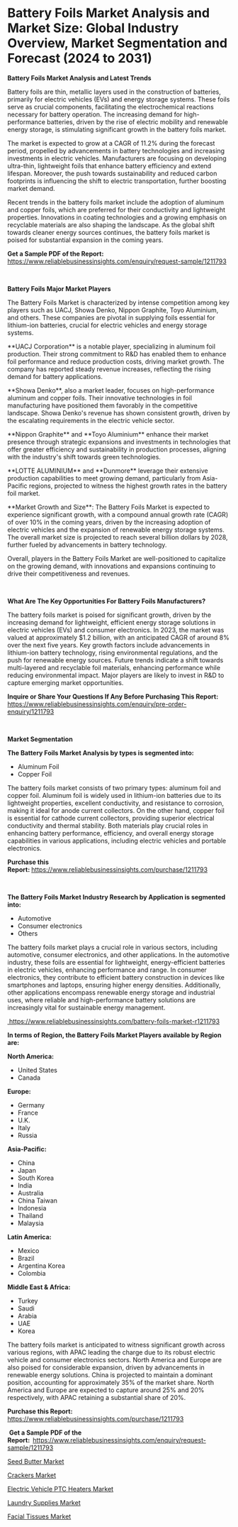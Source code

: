 <p><h1>Battery Foils Market Analysis and Market Size: Global Industry Overview, Market Segmentation and Forecast (2024 to 2031)</h1></p><p><strong>Battery Foils Market Analysis and Latest Trends</strong></p>
<p><p>Battery foils are thin, metallic layers used in the construction of batteries, primarily for electric vehicles (EVs) and energy storage systems. These foils serve as crucial components, facilitating the electrochemical reactions necessary for battery operation. The increasing demand for high-performance batteries, driven by the rise of electric mobility and renewable energy storage, is stimulating significant growth in the battery foils market.</p><p>The market is expected to grow at a CAGR of 11.2% during the forecast period, propelled by advancements in battery technologies and increasing investments in electric vehicles. Manufacturers are focusing on developing ultra-thin, lightweight foils that enhance battery efficiency and extend lifespan. Moreover, the push towards sustainability and reduced carbon footprints is influencing the shift to electric transportation, further boosting market demand.</p><p>Recent trends in the battery foils market include the adoption of aluminum and copper foils, which are preferred for their conductivity and lightweight properties. Innovations in coating technologies and a growing emphasis on recyclable materials are also shaping the landscape. As the global shift towards cleaner energy sources continues, the battery foils market is poised for substantial expansion in the coming years.</p></p>
<p><strong>Get a Sample PDF of the Report:&nbsp;</strong> <a href="https://www.reliablebusinessinsights.com/enquiry/request-sample/1211793?utm_campaign=57&utm_medium=2&utm_source=Github&utm_content=ia&utm_term=17122024&utm_id=battery-foils">https://www.reliablebusinessinsights.com/enquiry/request-sample/1211793</a></p>
<p>&nbsp;</p>
<p><strong>Battery Foils Major Market Players</strong></p>
<p><p>The Battery Foils Market is characterized by intense competition among key players such as UACJ, Showa Denko, Nippon Graphite, Toyo Aluminium, and others. These companies are pivotal in supplying foils essential for lithium-ion batteries, crucial for electric vehicles and energy storage systems.</p><p>**UACJ Corporation** is a notable player, specializing in aluminum foil production. Their strong commitment to R&D has enabled them to enhance foil performance and reduce production costs, driving market growth. The company has reported steady revenue increases, reflecting the rising demand for battery applications.</p><p>**Showa Denko**, also a market leader, focuses on high-performance aluminum and copper foils. Their innovative technologies in foil manufacturing have positioned them favorably in the competitive landscape. Showa Denko's revenue has shown consistent growth, driven by the escalating requirements in the electric vehicle sector.</p><p>**Nippon Graphite** and **Toyo Aluminium** enhance their market presence through strategic expansions and investments in technologies that offer greater efficiency and sustainability in production processes, aligning with the industry's shift towards green technologies.</p><p>**LOTTE ALUMINIUM** and **Dunmore** leverage their extensive production capabilities to meet growing demand, particularly from Asia-Pacific regions, projected to witness the highest growth rates in the battery foil market.</p><p>**Market Growth and Size**: The Battery Foils Market is expected to experience significant growth, with a compound annual growth rate (CAGR) of over 10% in the coming years, driven by the increasing adoption of electric vehicles and the expansion of renewable energy storage systems. The overall market size is projected to reach several billion dollars by 2028, further fueled by advancements in battery technology.</p><p>Overall, players in the Battery Foils Market are well-positioned to capitalize on the growing demand, with innovations and expansions continuing to drive their competitiveness and revenues.</p></p>
<p>&nbsp;</p>
<p><strong>What Are The Key Opportunities For Battery Foils Manufacturers?</strong></p>
<p><p>The battery foils market is poised for significant growth, driven by the increasing demand for lightweight, efficient energy storage solutions in electric vehicles (EVs) and consumer electronics. In 2023, the market was valued at approximately $1.2 billion, with an anticipated CAGR of around 8% over the next five years. Key growth factors include advancements in lithium-ion battery technology, rising environmental regulations, and the push for renewable energy sources. Future trends indicate a shift towards multi-layered and recyclable foil materials, enhancing performance while reducing environmental impact. Major players are likely to invest in R&D to capture emerging market opportunities.</p></p>
<p><strong>Inquire or Share Your Questions If Any Before Purchasing This Report:</strong> <a href="https://www.reliablebusinessinsights.com/enquiry/pre-order-enquiry/1211793?utm_campaign=57&utm_medium=2&utm_source=Github&utm_content=ia&utm_term=17122024&utm_id=battery-foils">https://www.reliablebusinessinsights.com/enquiry/pre-order-enquiry/1211793</a></p>
<p>&nbsp;</p>
<p><strong>Market Segmentation</strong></p>
<p><strong>The Battery Foils Market Analysis by types is segmented into:</strong></p>
<p><ul><li>Aluminum Foil</li><li>Copper Foil</li></ul></p>
<p><p>The battery foils market consists of two primary types: aluminum foil and copper foil. Aluminum foil is widely used in lithium-ion batteries due to its lightweight properties, excellent conductivity, and resistance to corrosion, making it ideal for anode current collectors. On the other hand, copper foil is essential for cathode current collectors, providing superior electrical conductivity and thermal stability. Both materials play crucial roles in enhancing battery performance, efficiency, and overall energy storage capabilities in various applications, including electric vehicles and portable electronics.</p></p>
<p><strong>Purchase this Report:&nbsp;</strong><a href="https://www.reliablebusinessinsights.com/purchase/1211793?utm_campaign=57&utm_medium=2&utm_source=Github&utm_content=ia&utm_term=17122024&utm_id=battery-foils">https://www.reliablebusinessinsights.com/purchase/1211793</a></p>
<p>&nbsp;</p>
<p><strong>The Battery Foils Market Industry Research by Application is segmented into:</strong></p>
<p><ul><li>Automotive</li><li>Consumer electronics</li><li>Others</li></ul></p>
<p><p>The battery foils market plays a crucial role in various sectors, including automotive, consumer electronics, and other applications. In the automotive industry, these foils are essential for lightweight, energy-efficient batteries in electric vehicles, enhancing performance and range. In consumer electronics, they contribute to efficient battery construction in devices like smartphones and laptops, ensuring higher energy densities. Additionally, other applications encompass renewable energy storage and industrial uses, where reliable and high-performance battery solutions are increasingly vital for sustainable energy management.</p></p>
<p><a href="https://www.reliablebusinessinsights.com/battery-foils-market-r1211793?utm_campaign=57&utm_medium=2&utm_source=Github&utm_content=ia&utm_term=17122024&utm_id=battery-foils">&nbsp;https://www.reliablebusinessinsights.com/battery-foils-market-r1211793</a></p>
<p><strong>In terms of Region, the Battery Foils Market Players available by Region are:</strong></p>
<p>
    <p> <strong> North America: </strong>
        <ul>
            <li>United States</li>
            <li>Canada</li>
        </ul>
        </p> 
    <p> <strong> Europe: </strong>
        <ul>
            <li>Germany</li>
            <li>France</li>
            <li>U.K.</li>
            <li>Italy</li>
            <li>Russia</li>
        </ul>
        </p> 
    <p> <strong> Asia-Pacific: </strong>
        <ul>
            <li>China</li>
            <li>Japan</li>
            <li>South Korea</li>
            <li>India</li>
            <li>Australia</li>
            <li>China Taiwan</li>
            <li>Indonesia</li>
            <li>Thailand</li>
            <li>Malaysia</li>
        </ul>
        </p> 
    <p> <strong> Latin America: </strong>
        <ul>
            <li>Mexico</li>
            <li>Brazil</li>
            <li>Argentina Korea</li>
            <li>Colombia</li>
        </ul>
        </p> 
    <p> <strong> Middle East & Africa: </strong>
        <ul>
            <li>Turkey</li>
            <li>Saudi</li>
            <li>Arabia</li>
            <li>UAE</li>
            <li>Korea</li>
        </ul>
    </p>
    </p>
<p><p>The battery foils market is anticipated to witness significant growth across various regions, with APAC leading the charge due to its robust electric vehicle and consumer electronics sectors. North America and Europe are also poised for considerable expansion, driven by advancements in renewable energy solutions. China is projected to maintain a dominant position, accounting for approximately 35% of the market share. North America and Europe are expected to capture around 25% and 20% respectively, with APAC retaining a substantial share of 20%.</p></p>
<p><strong>Purchase this Report: </strong><a href="https://www.reliablebusinessinsights.com/purchase/1211793?utm_campaign=57&utm_medium=2&utm_source=Github&utm_content=ia&utm_term=17122024&utm_id=battery-foils">https://www.reliablebusinessinsights.com/purchase/1211793</a></p>
<p>&nbsp;<strong>Get a Sample PDF of the Report:&nbsp;&nbsp;</strong><a href="https://www.reliablebusinessinsights.com/enquiry/request-sample/1211793?utm_campaign=57&utm_medium=2&utm_source=Github&utm_content=ia&utm_term=17122024&utm_id=battery-foils">https://www.reliablebusinessinsights.com/enquiry/request-sample/1211793</a></p>
<p><strong></strong></p>
<p><p><a href="https://www.linkedin.com/pulse/comprehensive-seed-butter-report-industry-analysis-growth-xpfme?utm_campaign=57&utm_medium=2&utm_source=Github&utm_content=ia&utm_term=17122024&utm_id=battery-foils">Seed Butter Market</a></p><p><a href="https://www.linkedin.com/pulse/latest-market-research-indicates-rapid-growth-crackers-forecasted-i79lf?utm_campaign=57&utm_medium=2&utm_source=Github&utm_content=ia&utm_term=17122024&utm_id=battery-foils">Crackers Market</a></p><p><a href="https://github.com/NargisHussain75/Market-Research-Report-List-1/blob/main/electric-vehicle-ptc-heaters-market.md?utm_campaign=57&utm_medium=2&utm_source=Github&utm_content=ia&utm_term=17122024&utm_id=battery-foils">Electric Vehicle PTC Heaters Market</a></p><p><a href="https://www.linkedin.com/pulse/overview-laundry-supplies-markets-expected-compoundannual-growth-7smdf?utm_campaign=57&utm_medium=2&utm_source=Github&utm_content=ia&utm_term=17122024&utm_id=battery-foils">Laundry Supplies Market</a></p><p><a href="https://www.linkedin.com/pulse/facial-tissues-market-size-growth-trends-statistics-qrage?utm_campaign=57&utm_medium=2&utm_source=Github&utm_content=ia&utm_term=17122024&utm_id=battery-foils">Facial Tissues Market</a></p></p>
